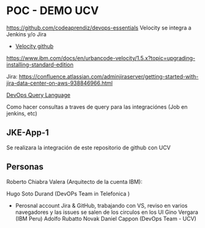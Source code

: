 # POC - DEMO UCV
https://github.com/codeaprendiz/devops-essentials
Velocity se integra a Jenkins y/o  Jira

- [Velocity github](https://urbancode.github.io/velocity-info/)

https://www.ibm.com/docs/en/urbancode-velocity/1.5.x?topic=upgrading-installing-standard-edition

Jira: https://confluence.atlassian.com/adminjiraserver/getting-started-with-jira-data-center-on-aws-938846966.html

[DevOps Query Language](https://ibm.webex.com/ibm/url.php?frompanel=false&gourl=https%3A%2F%2Fwww.ibm.com%2Fdocs%2Fen%2Furbancode-velocity%2F1.4.x%3Ftopic%3Dmanagement-devops-query-language)

Como hacer consultas a traves de query para las integraciónes (Job en jenkins, etc)

## JKE-App-1
Se realizara la integración de este repositorio de github con UCV

## Personas
Roberto Chiabra Valera (Arquitecto de la cuenta IBM):

Hugo Soto Durand (DevOPs Team in Telefonica )
- Perosnal account Jira & GitHub, trabajando con VS, reviso en varios navegadores y las issues se salen de los circulos en los UI
Gino Vergara (IBM Peru)
Adolfo Rubatto Novak
Daniel Cappon (DevOps Team - UCV)

